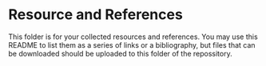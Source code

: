 # Resource and References

This folder is for your collected resources and references. You may use this README to list them as a series of links or a bibliography, but files that can be downloaded should be uploaded to this folder of the repossitory. 
